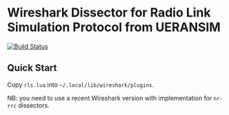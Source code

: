 # Wireshark Dissector for Radio Link Simulation Protocol from UERANSIM

[![Build Status](https://travis-ci.org/louisroyer/RLS-wireshark-dissector.svg?branch=master)](https://travis-ci.org/louisroyer/RLS-wireshark-dissector)

## Quick Start
Copy `rls.lua` into `~/.local/lib/wireshark/plugins`.

NB: you need to use a recent Wireshark version with implementation for `nr-rrc` dissectors.
